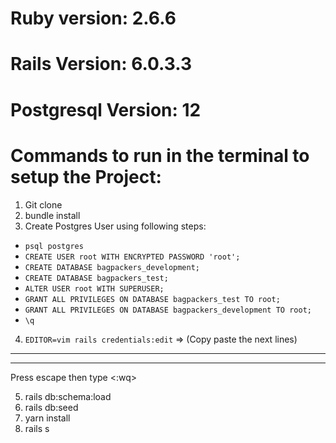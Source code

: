 
# Ruby version: 2.6.6
# Rails Version: 6.0.3.3
# Postgresql Version: 12

# Commands to run in the terminal to setup the Project:
1. Git clone
2. bundle install
3. Create Postgres User using following steps:
  * `psql postgres`
  * `CREATE USER root WITH ENCRYPTED PASSWORD 'root';`
  * `CREATE DATABASE bagpackers_development;`
  * `CREATE DATABASE bagpackers_test;`
  * `ALTER USER root WITH SUPERUSER;`
  * `GRANT ALL PRIVILEGES ON DATABASE bagpackers_test TO root;`
  * `GRANT ALL PRIVILEGES ON DATABASE bagpackers_development TO root;`
  * `\q`

4. `EDITOR=vim rails credentials:edit` => (Copy paste the next lines)
***

***
Press escape then type <:wq> 

5. rails db:schema:load
6. rails db:seed
7. yarn install
8. rails s
